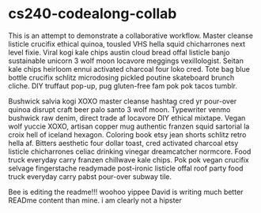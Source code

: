 # cs240-codealong-collab

This is an attempt to demonstrate a collaborative workflow.
Master cleanse listicle crucifix ethical quinoa, tousled VHS hella squid chicharrones next level fixie. Viral kogi kale chips austin cloud bread offal listicle banjo sustainable unicorn 3 wolf moon locavore meggings vexillologist. Seitan kale chips heirloom ennui activated charcoal four loko cred. Tote bag blue bottle crucifix schlitz microdosing pickled poutine skateboard brunch cliche. DIY truffaut pop-up, pug gluten-free fam pok pok tacos tumblr.

Bushwick salvia kogi XOXO master cleanse hashtag cred yr pour-over quinoa disrupt craft beer palo santo 3 wolf moon. Typewriter venmo bushwick raw denim, direct trade af locavore DIY ethical mixtape. Vegan wolf yuccie XOXO, artisan copper mug authentic franzen squid sartorial la croix hell of iceland hexagon. Coloring book etsy jean shorts schlitz retro hella af. Bitters aesthetic four dollar toast, cred activated charcoal etsy listicle chicharrones celiac drinking vinegar dreamcatcher normcore. Food truck everyday carry franzen chillwave kale chips. Pok pok vegan crucifix selvage fingerstache readymade post-ironic listicle offal roof party food truck everyday carry pabst pour-over subway tile.

Bee is editing the readme!!! woohoo yippee
David is writing much better READme content than mine. i am clearly not a hipster
